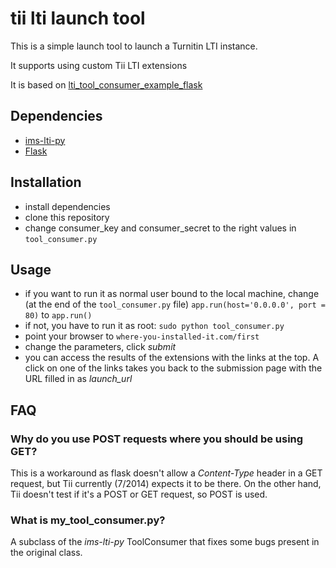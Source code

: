 # tii lti launch tool ##

This is a simple launch tool to launch a Turnitin LTI instance.

It supports using custom Tii LTI extensions

It is based on [lti_tool_consumer_example_flask](https://github.com/tophatmonocle/lti_tool_consumer_example_flask)

## Dependencies ##

 * [ims-lti-py](https://github.com/tophatmonocle/ims-lti-py)
 * [Flask](https://github.com/mitsuhiko/flask)

## Installation ##

* install dependencies
* clone this repository
* change consumer_key and consumer_secret to the right values in `tool_consumer.py`

## Usage ##

* if you want to run it as normal user bound to the local machine, change (at the end of the `tool_consumer.py` file) `app.run(host='0.0.0.0', port = 80)` to `app.run()`
* if not, you have to run it as root: `sudo python tool_consumer.py`
* point your browser to `where-you-installed-it.com/first`
* change the parameters, click *submit*
* you can access the results of the extensions with the links at the top. A click on one of the links takes you back to the submission page with the URL filled in as *launch_url*

## FAQ ##

### Why do you use POST requests where you should be using GET? ###

This is a workaround as flask doesn't allow a *Content-Type* header in a GET request, but Tii currently (7/2014) expects it to be there. On the other hand, Tii doesn't test if it's a POST or GET request, so POST is used.

### What is my_tool_consumer.py? ###

A subclass of the *ims-lti-py* ToolConsumer that fixes some bugs present in the original class.

